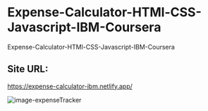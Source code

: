 # Expense-Calculator-HTMl-CSS-Javascript-IBM-Coursera
Expense-Calculator-HTMl-CSS-Javascript-IBM-Coursera

## Site URL: 
https://expense-calculator-ibm.netlify.app/


![image-expenseTracker](https://github.com/user-attachments/assets/32fc5507-df05-4d9d-9f2f-28949cc693c8)
